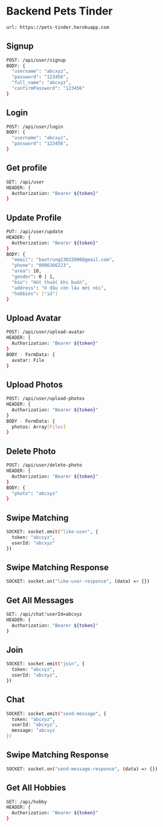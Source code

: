 # Backend Pets Tinder
```bash
url: https://pets-tinder.herokuapp.com
```
## Signup
```bash
POST: /api/user/signup
BODY: {
  "username": "abcxyz",
  "password": "123456",
  "full_name": "abcxyz",
  "confirmPassword": "123456"
}
```
## Login
```bash
POST: /api/user/login
BODY: {
  "username": "abcxyz",
  "password": "123456",
}
```
## Get profile
```bash
GET: /api/user
HEADER: {
  Authorization: "Bearer ${token}"
}
```
## Update Profile
```bash
PUT: /api/user/update
HEADER: {
  Authorization: "Bearer ${token}"
}
BODY: {
  "email": "baotrung23022000@gmail.com",
  "phone": "0906366223",
  "area": 10,
  "gender": 0 | 1,
  "bio": "Hút thuốc khi buồn",
  "address": "ở đâu còn lâu mới nói",
  "hobbies": ["id"]
}
```
## Upload Avatar
```bash
POST: /api/user/upload-avatar
HEADER: {
  Authorization: "Bearer ${token}"
}
BODY - FormData: {
  avatar: File
}
```

## Upload Photos
```bash
POST: /api/user/upload-photos
HEADER: {
  Authorization: "Bearer ${token}"
}
BODY - FormData: {
  photos: Array[Files]
}
```
## Delete Photo
```bash
POST: /api/user/delete-photo
HEADER: {
  Authorization: "Bearer ${token}"
}
BODY: {
  "photo": "abcxyz"
}
```

## Swipe Matching
```bash
SOCKET: socket.emit("like-user", {
  token: "abcxyz",
  userId: "abcxyz"
})
```

## Swipe Matching Response
```bash
SOCKET: socket.on("like-user-response", (data) => {})
```

## Get All Messages
```bash
GET: /api/chat?userId=abcxyz
HEADER: {
  Authorization: "Bearer ${token}"
}
```

## Join
```bash
SOCKET: socket.emit("join", {
  token: "abcxyz",
  userId: "abcxyz",
})
```
## Chat
```bash
SOCKET: socket.emit("send-message", {
  token: "abcxyz",
  userId: "abcxyz",
  message: "abcxyz
})
```

## Swipe Matching Response
```bash
SOCKET: socket.on("send-message-response", (data) => {})
```
## Get All Hobbies
```bash
GET: /api/hobby
HEADER: {
  Authorization: "Bearer ${token}"
}
```